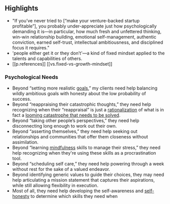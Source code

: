 
## Highlights

- "If you’ve never tried to [“make your venture-backed startup profitable”], you probably under-appreciate just how psychologically demanding it is—in particular, how much fresh and unfettered thinking, win-win relationship building, emotional self-management, authentic conviction, earned self-trust, intellectual ambitiousness, and disciplined focus it requires."
- 'people either get it or they don’t'—a kind of fixed mindset applied to the talents and capabilities of others.
- [[p.references]] [[vs.fixed-vs-growth-mindset]]

### Psychological Needs

-   Beyond “setting more realistic [goals](https://www.psychologytoday.com/us/basics/motivation),” my clients need help balancing wildly ambitious goals with honesty about the low probability of success.
-   Beyond “reappraising their catastrophic thoughts,” they need help recognizing when their “reappraisal” is just a [rationalization](https://www.psychologytoday.com/us/basics/rationalization) of what is in fact a [looming catastrophe that needs to be solved](https://a16z.com/2019/10/17/how-to-be-effective-ceo-leader/).
-   Beyond “taking other people’s perspectives,” they need help disconnecting long enough to work out their own.
-   Beyond “asserting themselves,” they need help seeking out relationships and communities that offer them closeness without assimilation.
-   Beyond “learning [mindfulness](https://www.psychologytoday.com/us/basics/mindfulness) skills to manage their stress,” they need help recognizing when they're using these skills as a procrastination tool.
-   Beyond “scheduling self care,” they need help powering through a week without rest for the sake of a valued endeavor.
-   Beyond identifying generic values to guide their choices, they may need help articulating a mission statement that captures their aspirations, while still allowing flexibility in execution.
-   Most of all, they need help developing the self-awareness and [self-honesty](https://genagorlin.com/2020/03/08/self-honesty-pt-1-knowing-versus-pretending-to-know/) to determine which skills they need when
